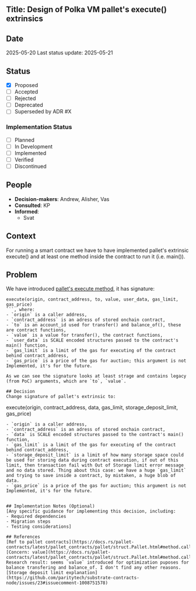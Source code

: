 ## Title: Design of Polka VM pallet's execute() extrinsics

## Date
2025-05-20
Last status update: 2025-05-21

## Status
- [X] Proposed
- [ ] Accepted
- [ ] Rejected
- [ ] Deprecated
- [ ] Superseded by ADR #X

### Implementation Status
- [ ] Planned
- [ ] In Development
- [ ] Implemented
- [ ] Verified
- [ ] Discontinued

## People
- **Decision-makers**: Andrew, Alisher, Vas
- **Consulted**: KP
- **Informed**:
  - Svat

## Context
For running a smart contract we have to have implemented pallet's extrinsic execute() and at least one method inside the contract to run it (i.e. main()).

## Problem
We have introduced [pallet's execute method](https://github.com/QuantumFusion-network/qf-solochain/blob/main/pallets/qf-polkavm/src/lib.rs#L333), it has signature:
```
execute(origin, contract_address, to, value, user_data, gas_limit, gas_price)
```, where:
- `origin` is a caller address,
- `contract_address` is an adress of stored onchain contract,
- `to` is an account_id used for transfer() and balance_of(), these are contract functions,
- `value` is a value for transfer(), the contract functions,
- `user_data` is SCALE encoded structures passed to the contract's main() function,
- `gas_limit` is a limit of the gas for executing of the contract behind contract_address,
- `gas_price` is a price of the gas for auction; this argument is not Implemented, it's for the future.

As we can see the signature looks at least strage and contains legacy (from PoC) arguments, which are `to`, `value`.

## Decision
Change signature of pallet's extrinsic to:
```
execute(origin, contract_address, data, gas_limit, storage_deposit_limit, gas_price)
```, where:
- `origin` is a caller address,
- `contract_address` is an adress of stored onchain contract,
- `data` is SCALE encoded structures passed to the contract's main() function,
- `gas_limit` is a limit of the gas for executing of the contract behind contract_address,
- `storage_deposit_limit` is a limit of how many storage space could be used for storing data during contract execution, if out of this limit, then transaction fail with Out of Storage limit error message and no data stored. Thing about this case: we have a huge `gas_limit` and trying to save inside a contract, by mistaken, a huge blob of data.
- `gas_price` is a price of the gas for auction; this argument is not Implemented, it's for the future.


## Implementation Notes (Optional)
[Any specific guidance for implementing this decision, including:
- Required dependencies
- Migration steps
- Testing considerations]

## References
[Ref to pallet contracts](https://docs.rs/pallet-contracts/latest/pallet_contracts/pallet/struct.Pallet.html#method.call)
[Concern: value](https://docs.rs/pallet-contracts/latest/pallet_contracts/pallet/struct.Pallet.html#method.call)
Research result: seems `value` introduced for optimization puposes for balance transfering and balance_of. I don't find any other reasons.
[Storage deposit limit explanation](https://github.com/paritytech/substrate-contracts-node/issues/23#issuecomment-1008751578)
